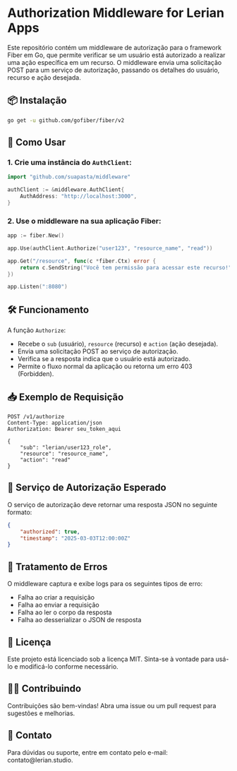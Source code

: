# Authorization Middleware for Lerian Apps

Este repositório contém um middleware de autorização para o framework Fiber em Go, que permite verificar se um usuário está autorizado a realizar uma ação específica em um recurso. O middleware envia uma solicitação POST para um serviço de autorização, passando os detalhes do usuário, recurso e ação desejada.

## 📦 Instalação

```bash
go get -u github.com/gofiber/fiber/v2
```

## 🚀 Como Usar

### 1. Crie uma instância do `AuthClient`:

```go
import "github.com/suapasta/middleware"

authClient := &middleware.AuthClient{
    AuthAddress: "http://localhost:3000",
}
```

### 2. Use o middleware na sua aplicação Fiber:

```go
app := fiber.New()

app.Use(authClient.Authorize("user123", "resource_name", "read"))

app.Get("/resource", func(c *fiber.Ctx) error {
    return c.SendString("Você tem permissão para acessar este recurso!")
})

app.Listen(":8080")
```

## 🛠️ Funcionamento

A função `Authorize`:

- Recebe o `sub` (usuário), `resource` (recurso) e `action` (ação desejada).
- Envia uma solicitação POST ao serviço de autorização.
- Verifica se a resposta indica que o usuário está autorizado.
- Permite o fluxo normal da aplicação ou retorna um erro 403 (Forbidden).

## 📥 Exemplo de Requisição

```http
POST /v1/authorize
Content-Type: application/json
Authorization: Bearer seu_token_aqui

{
    "sub": "lerian/user123_role",
    "resource": "resource_name",
    "action": "read"
}
```

## 📡 Serviço de Autorização Esperado

O serviço de autorização deve retornar uma resposta JSON no seguinte formato:

```json
{
    "authorized": true,
    "timestamp": "2025-03-03T12:00:00Z"
}
```

## 🚧 Tratamento de Erros

O middleware captura e exibe logs para os seguintes tipos de erro:

- Falha ao criar a requisição
- Falha ao enviar a requisição
- Falha ao ler o corpo da resposta
- Falha ao desserializar o JSON de resposta

## 📄 Licença

Este projeto está licenciado sob a licença MIT. Sinta-se à vontade para usá-lo e modificá-lo conforme necessário.

## 🧑‍💻 Contribuindo

Contribuições são bem-vindas! Abra uma issue ou um pull request para sugestões e melhorias.

## 📧 Contato

Para dúvidas ou suporte, entre em contato pelo e-mail: contato\@lerian.studio.

